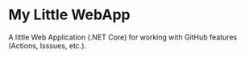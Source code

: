 # My Little WebApp
A little Web Application (.NET Core) for working with GitHub features (Actions, Isssues, etc.).
